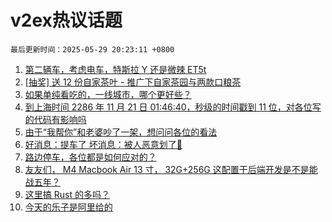 # v2ex热议话题

`最后更新时间：2025-05-29 20:23:11 +0800`

1. [第二辆车，考虑电车，特斯拉 Y 还是微辣 ET5t](https://www.v2ex.com/t/1135041)
1. [[抽奖] 送 12 份自家茶叶 - 推广下自家茶园与两款口粮茶](https://www.v2ex.com/t/1135227)
1. [如果单纯看吃的，一线城市，哪个更好些？](https://www.v2ex.com/t/1135005)
1. [到上海时间 2286 年 11 月 21 日 01:46:40，秒级的时间戳到 11 位，对各位写的代码有影响吗](https://www.v2ex.com/t/1135042)
1. [由于“我帮你”和老婆吵了一架，想问问各位的看法](https://www.v2ex.com/t/1135164)
1. [好消息：提车了 坏消息：被人恶意划了🤬](https://www.v2ex.com/t/1135205)
1. [路边停车，各位都是如何应对的？](https://www.v2ex.com/t/1135063)
1. [友友们， M4 Macbook Air 13 寸， 32G+256G 这配置干后端开发是不是能战五年？](https://www.v2ex.com/t/1135050)
1. [这里搞 Rust 的多吗？](https://www.v2ex.com/t/1135037)
1. [今天的乐子是阿里给的](https://www.v2ex.com/t/1135099)

